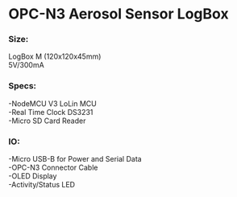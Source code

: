 # OPC-N3 Aerosol Sensor LogBox

### Size:
  LogBox M (120x120x45mm)  
  5V/300mA  
  
### Specs:
  -NodeMCU V3 LoLin MCU  
  -Real Time Clock DS3231  
  -Micro SD Card Reader  

  
### IO:
  -Micro USB-B for Power and Serial Data  
  -OPC-N3 Connector Cable  
  -OLED Display  
  -Activity/Status LED  
